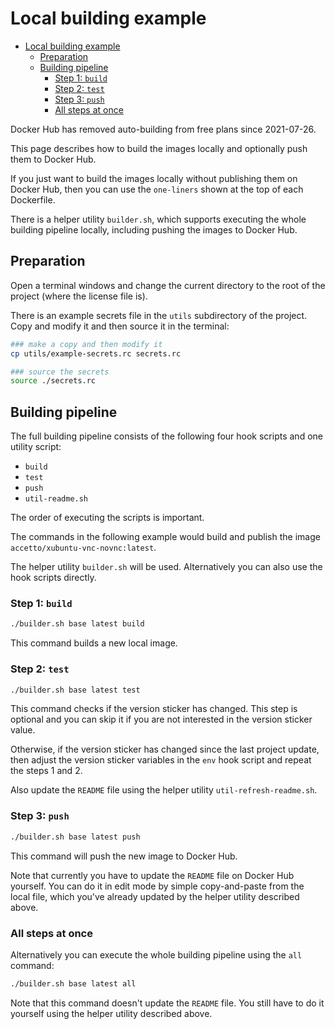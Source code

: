 # Local building example

- [Local building example](#local-building-example)
  - [Preparation](#preparation)
  - [Building pipeline](#building-pipeline)
    - [Step 1: `build`](#step-1-build)
    - [Step 2: `test`](#step-2-test)
    - [Step 3: `push`](#step-3-push)
    - [All steps at once](#all-steps-at-once)

Docker Hub has removed auto-building from free plans since 2021-07-26.

This page describes how to build the images locally and optionally push them to Docker Hub.

If you just want to build the images locally without publishing them on Docker Hub, then you can use the `one-liners` shown at the top of each Dockerfile.

There is a helper utility `builder.sh`, which supports executing the whole building pipeline locally, including pushing the images to Docker Hub.

## Preparation

Open a terminal windows and change the current directory to the root of the project (where the license file is).

There is an example secrets file in the `utils` subdirectory of the project. Copy and modify it and then source it in the terminal:

```bash
### make a copy and then modify it
cp utils/example-secrets.rc secrets.rc

### source the secrets
source ./secrets.rc
```

## Building pipeline

The full building pipeline consists of the following four hook scripts and one utility script:

- `build`
- `test`
- `push`
- `util-readme.sh`

The order of executing the scripts is important.

The commands in the following example would build and publish the image `accetto/xubuntu-vnc-novnc:latest`.

The helper utility `builder.sh` will be used. Alternatively you can also use the hook scripts directly.

### Step 1: `build`

```bash
./builder.sh base latest build
```

This command builds a new local image.

### Step 2: `test`

```bash
./builder.sh base latest test
```

This command checks if the version sticker has changed. This step is optional and you can skip it if you are not interested in the version sticker value.

Otherwise, if the version sticker has changed since the last project update, then adjust the version sticker variables in the `env` hook script and repeat the steps 1 and 2.

Also update the `README` file using the helper utility `util-refresh-readme.sh`.

### Step 3: `push`

```bash
./builder.sh base latest push
```

This command will push the new image to Docker Hub.

Note that currently you have to update the `README` file on Docker Hub yourself. You can do it in edit mode by simple copy-and-paste from the local file, which you've already updated by the helper utility described above.

### All steps at once

Alternatively you can execute the whole building pipeline using the `all` command:

```bash
./builder.sh base latest all
```

Note that this command doesn't update the `README` file. You still have to do it yourself using the helper utility described above.
